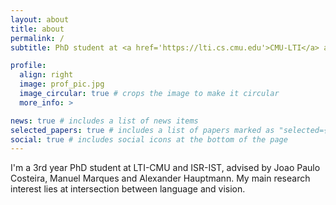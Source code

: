 ```yaml
---
layout: about
title: about
permalink: /
subtitle: PhD student at <a href='https://lti.cs.cmu.edu'>CMU-LTI</a> and <a href='https://welcome.isr.tecnico.ulisboa.pt'>ISR-IST</a>

profile:
  align: right
  image: prof_pic.jpg
  image_circular: true # crops the image to make it circular
  more_info: >

news: true # includes a list of news items
selected_papers: true # includes a list of papers marked as "selected={true}"
social: true # includes social icons at the bottom of the page
---
```


I'm a 3rd year PhD student at LTI-CMU and ISR-IST, advised by Joao Paulo Costeira, Manuel Marques and Alexander Hauptmann. My main research interest lies at intersection between language and vision.
